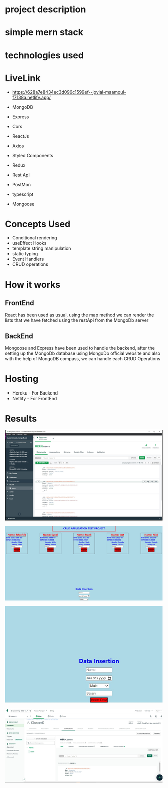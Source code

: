 # project description

# simple mern stack

# technologies used

# LiveLink

- https://628a7e8434ec3d096c1599ef--jovial-maamoul-f7138a.netlify.app/

- MongoDB
- Express
- Cors
- ReactJs
- Axios
- Styled Components
- Redux
- Rest ApI
- PostMon
- typescript
- Mongoose
# Concepts Used
- Conditional rendering
- useEffect Hooks
- template string manipulation
- static typing
- Event Handlers
- CRUD operations

# How it works

## FrontEnd
React has been used as usual, using the map method we can render the lists that we have fetched using the restApi from the MongoDb server
## BackEnd
Mongoose and Express have been used to handle the backend, after the setting up the MongoDb database using MongoDb official website and also with the help of MongoDB compass, we can handle each CRUD Operations

# Hosting
* Heroku - For Backend
* Netlify - For FrontEnd
# Results

![image](182134.jpg)

![image](182300.jpg)

![image](182327.jpg)

![image](182433.jpg)

